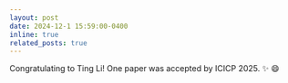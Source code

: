 ```yaml
---
layout: post
date: 2024-12-1 15:59:00-0400
inline: true
related_posts: true
---
```


Congratulating to Ting Li! One paper was accepted by ICICP 2025. :sparkles: :smile:
